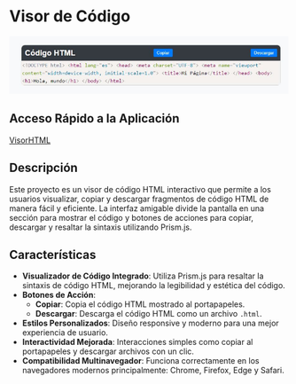 # Visor de Código

![VisorHTML](CapturaCode.JPG)


## Acceso Rápido a la Aplicación
[VisorHTML](https://xococode.github.io/EditorHTML.github.io/)

## Descripción

Este proyecto es un visor de código HTML interactivo que permite a los usuarios visualizar, copiar y descargar fragmentos de código HTML de manera fácil y eficiente. La interfaz amigable divide la pantalla en una sección para mostrar el código y botones de acciones para copiar, descargar y resaltar la sintaxis utilizando Prism.js.

## Características

- **Visualizador de Código Integrado**: Utiliza Prism.js para resaltar la sintaxis de código HTML, mejorando la legibilidad y estética del código.
- **Botones de Acción**:
  - **Copiar**: Copia el código HTML mostrado al portapapeles.
  - **Descargar**: Descarga el código HTML como un archivo `.html`.
- **Estilos Personalizados**: Diseño responsive y moderno para una mejor experiencia de usuario.
- **Interactividad Mejorada**: Interacciones simples como copiar al portapapeles y descargar archivos con un clic.
- **Compatibilidad Multinavegador**: Funciona correctamente en los navegadores modernos principalmente: Chrome, Firefox, Edge y Safari.

